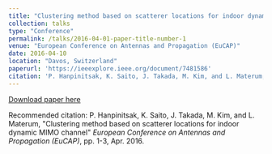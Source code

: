 ```yaml
---
title: "Clustering method based on scatterer locations for indoor dynamic MIMO channel"
collection: talks
type: "Conference"
permalink: /talks/2016-04-01-paper-title-number-1
venue: "European Conference on Antennas and Propagation (EuCAP)"
date: 2016-04-10
location: "Davos, Switzerland"
paperurl: 'https://ieeexplore.ieee.org/document/7481586'
citation: 'P. Hanpinitsak, K. Saito, J. Takada, M. Kim, and L. Materum, "Clustering method based on scatterer locations for indoor dynamic MIMO channel" <i>European Conference on Antennas and Propagation (EuCAP)</i>, pp. 1-3, Apr. 2016.'
---
```


[Download paper here](https://ieeexplore.ieee.org/document/7481586)

Recommended citation: P. Hanpinitsak, K. Saito, J. Takada, M. Kim, and L. Materum, "Clustering method based on scatterer locations for indoor dynamic MIMO channel" <i>European Conference on Antennas and Propagation (EuCAP)</i>, pp. 1-3, Apr. 2016.
